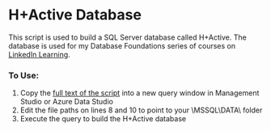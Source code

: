 # H+Active Database #

This script is used to build a SQL Server database called H+Active. The database is used for my Database Foundations series of courses on [LinkedIn Learning](linkedin-learning.pxf.io/databasefoundations).

### To Use: ###
1. Copy the [full text of the script](https://github.com/awilbert/LIL_DatabaseFoundations/blob/master/H%2BActive-DatabaseFoundations.sql) into a new query window in Management Studio or Azure Data Studio
2. Edit the file paths on lines 8 and 10 to point to your \MSSQL\DATA\ folder
3. Execute the query to build the H+Active database

